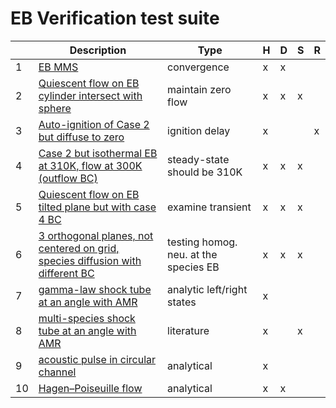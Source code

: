 # EB Verification test suite

|    | Description                                                                                    | Type                                  | H | D | S | R |
|----|------------------------------------------------------------------------------------------------|---------------------------------------|---|---|---|---|
| 1  | [EB MMS](C1/README.md)                                                                         | convergence                           | x | x |   |   |
| 2  | [Quiescent flow on EB cylinder intersect with sphere](C2/README.md)                            | maintain zero flow                    | x | x | x |   |
| 3  | [Auto-ignition of Case 2 but diffuse to zero](C3/README.md)                                    | ignition delay                        | x |   |   | x |
| 4  | [Case 2 but isothermal EB at 310K, flow at 300K (outflow BC)](C4/README.md)                    | steady-state should be 310K           | x | x | x |   |
| 5  | [Quiescent flow on EB tilted plane but with case 4 BC](C5/README.md)                           | examine transient                     | x | x | x |   |
| 6  | [3 orthogonal planes, not centered on grid, species diffusion with different BC](C6/README.md) | testing homog. neu. at the species EB | x | x | x |   |
| 7  | [gamma-law shock tube at an angle with AMR](C7/README.md)                                      | analytic left/right states            | x |   |   |   |
| 8  | [multi-species shock tube at an angle with AMR](C8/README.md)                                  | literature                            | x |   | x |   |
| 9  | [acoustic pulse in circular channel](C9/README.md)                                             | analytical                            | x |   |   |   |
| 10 | [Hagen–Poiseuille flow](C10/README.md)                                                         | analytical                            | x | x |   |   |
